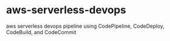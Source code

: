 # aws-serverless-devops
aws serverless devops pipeline using CodePipeline, CodeDeploy, CodeBuild, and CodeCommit
